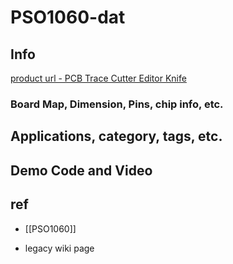 
# PSO1060-dat

## Info

[product url - PCB Trace Cutter Editor Knife](https://www.electrodragon.com/product/pcb-cutterknife/)

### Board Map, Dimension, Pins, chip info, etc.

## Applications, category, tags, etc. 

## Demo Code and Video

## ref 

- [[PSO1060]] 

- legacy wiki page 



